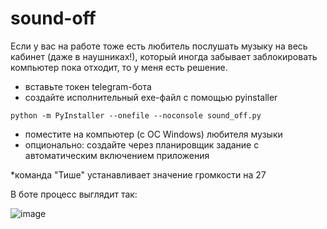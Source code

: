 # sound-off

Если у вас на работе тоже есть любитель послушать музыку на весь кабинет (даже в наушниках!), который иногда забывает заблокировать компьютер пока отходит, то у меня есть решение.

- вставьте токен telegram-бота
- создайте исполнительный exe-файл с помощью pyinstaller 

```python -m PyInstaller --onefile --noconsole sound_off.py```
- поместите на компьютер (с OC Windows) любителя музыки
- опционально: создайте через планировщик задание с автоматическим включением приложения

*команда "Тише" устанавливает значение громкости на 27

В боте процесс выглядит так:

![image](https://user-images.githubusercontent.com/23462215/119099875-cd454e80-ba30-11eb-879f-c424fdf1e036.png)
